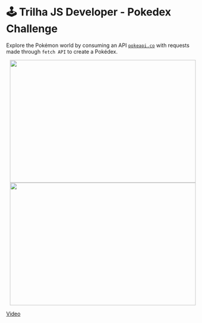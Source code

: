 # 🕹 Trilha JS Developer - Pokedex Challenge

Explore the Pokémon world by consuming an API [`pokeapi.co`](https://pokeapi.co/) with requests made through `fetch API` to create a Pokédex.

<p>
  <img src="https://github.com/bruno-silverio/pokedex/assets/27282770/7c5c75e9-f37a-4ec6-ae79-99465a30fb33" width="500" height="330" hspace="10">
  <img src="https://github.com/bruno-silverio/pokedex/assets/27282770/22e1fdc3-763c-440e-8312-938cb1850608" width="500" height="330" hspace="10">
<p>
  
[Video](https://github.com/bruno-silverio/pokedex/assets/27282770/d542b9d5-fea2-4090-9817-fd3da1efbfa0)
